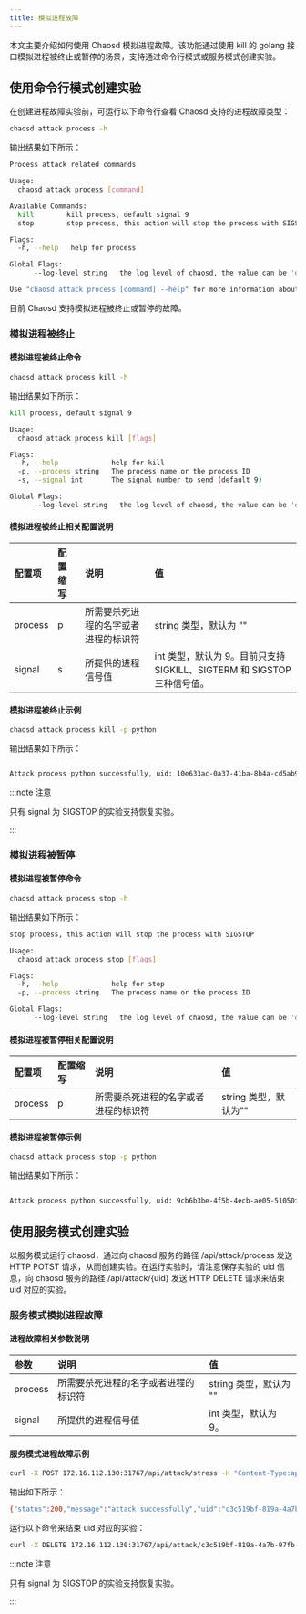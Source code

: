 ```yaml
---
title: 模拟进程故障
---
```


本文主要介绍如何使用 Chaosd 模拟进程故障。该功能通过使用 kill 的 golang 接口模拟进程被终止或暂停的场景，支持通过命令行模式或服务模式创建实验。

## 使用命令行模式创建实验

在创建进程故障实验前，可运行以下命令行查看 Chaosd 支持的进程故障类型：

```bash
chaosd attack process -h
```

输出结果如下所示：

```bash
Process attack related commands

Usage:
  chaosd attack process [command]

Available Commands:
  kill        kill process, default signal 9
  stop        stop process, this action will stop the process with SIGSTOP

Flags:
  -h, --help   help for process

Global Flags:
      --log-level string   the log level of chaosd, the value can be 'debug', 'info', 'warn' and 'error'

Use "chaosd attack process [command] --help" for more information about a command.
```

目前 Chaosd 支持模拟进程被终止或暂停的故障。

### 模拟进程被终止

#### 模拟进程被终止命令

```bash
chaosd attack process kill -h
```

输出结果如下所示：

```bash
kill process, default signal 9

Usage:
  chaosd attack process kill [flags]

Flags:
  -h, --help             help for kill
  -p, --process string   The process name or the process ID
  -s, --signal int       The signal number to send (default 9)

Global Flags:
      --log-level string   the log level of chaosd, the value can be 'debug', 'info', 'warn' and 'error'
```

#### 模拟进程被终止相关配置说明

| 配置项  | 配置缩写 | 说明                                 | 值                                                                      |
| :------ | :------- | :----------------------------------- | :---------------------------------------------------------------------- |
| process | p        | 所需要杀死进程的名字或者进程的标识符 | string 类型，默认为 ""                                                  |
| signal  | s        | 所提供的进程信号值                   | int 类型，默认为 9。目前只支持 SIGKILL、SIGTERM 和 SIGSTOP 三种信号值。 |

#### 模拟进程被终止示例

```bash
chaosd attack process kill -p python
```

输出结果如下所示：

```bash

Attack process python successfully, uid: 10e633ac-0a37-41ba-8b4a-cd5ab92099f9
```

 :::note 注意

   只有 signal 为 SIGSTOP 的实验支持恢复实验。

   :::

### 模拟进程被暂停

#### 模拟进程被暂停命令

```bash
chaosd attack process stop -h
```

输出结果如下所示：

```bash
stop process, this action will stop the process with SIGSTOP

Usage:
  chaosd attack process stop [flags]

Flags:
  -h, --help             help for stop
  -p, --process string   The process name or the process ID

Global Flags:
      --log-level string   the log level of chaosd, the value can be 'debug', 'info', 'warn' and 'error'
```

#### 模拟进程被暂停相关配置说明

| 配置项  | 配置缩写 | 说明                                 | 值                    |
| :------ | :------- | :----------------------------------- | :-------------------- |
| process | p        | 所需要杀死进程的名字或者进程的标识符 | string 类型，默认为"" |

#### 模拟进程被暂停示例

```bash
chaosd attack process stop -p python
```

输出结果如下所示：

```bash

Attack process python successfully, uid: 9cb6b3be-4f5b-4ecb-ae05-51050fcd0010
```

## 使用服务模式创建实验

以服务模式运行 chaosd，通过向 chaosd 服务的路径 /api/attack/process 发送 HTTP POTST 请求，从而创建实验。在运行实验时，请注意保存实验的 uid 信息，向 chaosd 服务的路径 /api/attack/{uid} 发送 HTTP DELETE 请求来结束 uid 对应的实验。

### 服务模式模拟进程故障

#### 进程故障相关参数说明

| 参数  |  说明                                 | 值            |
| :------ | :----------------------------------- | :---------------------------------------------------------------------- |
| process | 所需要杀死进程的名字或者进程的标识符 | string 类型，默认为 ""              |
| signal  | 所提供的进程信号值                   | int 类型，默认为 9。 |

#### 服务模式进程故障示例

```bash
curl -X POST 172.16.112.130:31767/api/attack/stress -H "Content-Type:application/json" -d '{"process":"12345","signal":15}'
```

输出如下所示：

```bash
{"status":200,"message":"attack successfully","uid":"c3c519bf-819a-4a7b-97fb-e3d0814481fa"}
```

运行以下命令来结束 uid 对应的实验：

```bash
curl -X DELETE 172.16.112.130:31767/api/attack/c3c519bf-819a-4a7b-97fb-e3d0814481fa 
```

 :::note 注意

   只有 signal 为 SIGSTOP 的实验支持恢复实验。

   :::
